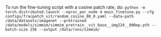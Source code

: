 
To run the fine-tuning script with a cosine patch rate, do: `python -m torch.distributed.launch --nproc_per_node 4 main_finetune.py --cfg configs/fracpatch_vit/random_cosine_80_0.yaml --data-path /data/datasets/imagenet --pretrained /data/models/simmim/simmim_pretrain__vit_base__img224__800ep.pth --batch-size 256 --output /data/runs/simmim/`
